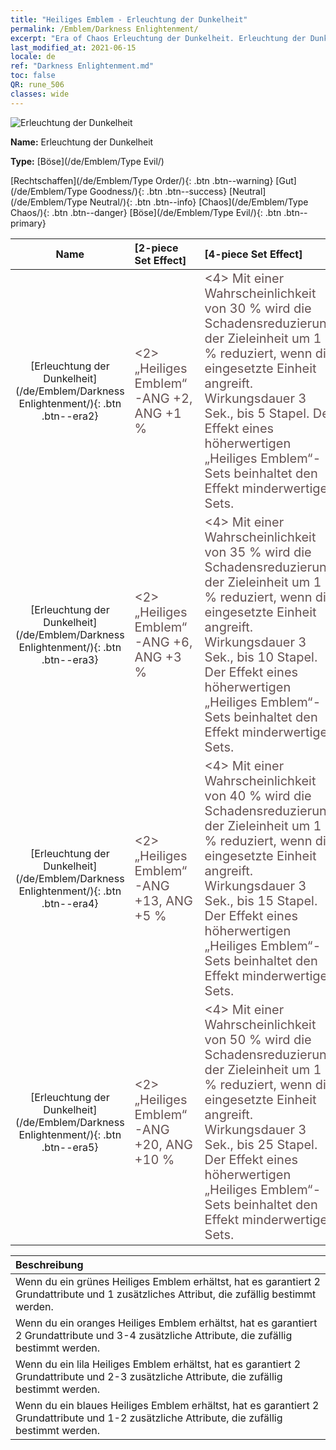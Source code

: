 ```yaml
---
title: "Heiliges Emblem - Erleuchtung der Dunkelheit"
permalink: /Emblem/Darkness Enlightenment/
excerpt: "Era of Chaos Erleuchtung der Dunkelheit. Erleuchtung der Dunkelheit. Era of Chaos Heiliges Emblem Erleuchtung der Dunkelheit. Era of Chaos Böse Erleuchtung der Dunkelheit"
last_modified_at: 2021-06-15
locale: de
ref: "Darkness Enlightenment.md"
toc: false
QR: rune_506
classes: wide
---
```


  ![Erleuchtung der Dunkelheit](/images/r/rune_icon_506.png)

 **Name:** Erleuchtung der Dunkelheit

 **Type:** [Böse](/de/Emblem/Type Evil/)

  [Rechtschaffen](/de/Emblem/Type Order/){: .btn .btn--warning}   [Gut](/de/Emblem/Type Goodness/){: .btn .btn--success}   [Neutral](/de/Emblem/Type Neutral/){: .btn .btn--info}   [Chaos](/de/Emblem/Type Chaos/){: .btn .btn--danger}   [Böse](/de/Emblem/Type Evil/){: .btn .btn--primary} 

  |  Name    | [2-piece Set Effect] | [4-piece Set Effect] | [6-piece Set Effect]  | 
  |:-----------------------:|:-------------------|:-----------------|----------------| 
  | [Erleuchtung der Dunkelheit](/de/Emblem/Darkness Enlightenment/){: .btn .btn--era2} | <span style="color: #645252;font-size:20px">&lt;2&gt; „Heiliges Emblem“-ANG +2, ANG +1 %</span> | <span style="color: #645252;font-size:20px">&lt;4&gt; Mit einer Wahrscheinlichkeit von 30 % wird die Schadensreduzierung der Zieleinheit um 1 % reduziert, wenn die eingesetzte Einheit angreift. Wirkungsdauer 3 Sek., bis 5 Stapel. Der Effekt eines höherwertigen „Heiliges Emblem“-Sets beinhaltet den Effekt minderwertiger Sets.</span> | <span style="color: #645252;font-size:20px">&lt;6&gt; „Heiliges Emblem“-ANG +6, ANG +2 %</span> | 
  | [Erleuchtung der Dunkelheit](/de/Emblem/Darkness Enlightenment/){: .btn .btn--era3} | <span style="color: #645252;font-size:20px">&lt;2&gt; „Heiliges Emblem“-ANG +6, ANG +3 %</span> | <span style="color: #645252;font-size:20px">&lt;4&gt; Mit einer Wahrscheinlichkeit von 35 % wird die Schadensreduzierung der Zieleinheit um 1 % reduziert, wenn die eingesetzte Einheit angreift. Wirkungsdauer 3 Sek., bis 10 Stapel. Der Effekt eines höherwertigen „Heiliges Emblem“-Sets beinhaltet den Effekt minderwertiger Sets.</span> | <span style="color: #645252;font-size:20px">&lt;6&gt; „Heiliges Emblem“-ANG +16, ANG +7 %</span> | 
  | [Erleuchtung der Dunkelheit](/de/Emblem/Darkness Enlightenment/){: .btn .btn--era4} | <span style="color: #645252;font-size:20px">&lt;2&gt; „Heiliges Emblem“-ANG +13, ANG +5 %</span> | <span style="color: #645252;font-size:20px">&lt;4&gt; Mit einer Wahrscheinlichkeit von 40 % wird die Schadensreduzierung der Zieleinheit um 1 % reduziert, wenn die eingesetzte Einheit angreift. Wirkungsdauer 3 Sek., bis 15 Stapel. Der Effekt eines höherwertigen „Heiliges Emblem“-Sets beinhaltet den Effekt minderwertiger Sets.</span> | <span style="color: #645252;font-size:20px">&lt;6&gt; „Heiliges Emblem“-ANG +30, ANG +15 %</span> | 
  | [Erleuchtung der Dunkelheit](/de/Emblem/Darkness Enlightenment/){: .btn .btn--era5} | <span style="color: #645252;font-size:20px">&lt;2&gt; „Heiliges Emblem“-ANG +20, ANG +10 %</span> | <span style="color: #645252;font-size:20px">&lt;4&gt; Mit einer Wahrscheinlichkeit von 50 % wird die Schadensreduzierung der Zieleinheit um 1 % reduziert, wenn die eingesetzte Einheit angreift. Wirkungsdauer 3 Sek., bis 25 Stapel. Der Effekt eines höherwertigen „Heiliges Emblem“-Sets beinhaltet den Effekt minderwertiger Sets.</span> | <span style="color: #645252;font-size:20px">&lt;6&gt; „Heiliges Emblem“-ANG +55, ANG +20 %</span> | 

  |         Beschreibung            | 
  |:-------------------------------|
  | Wenn du ein grünes Heiliges Emblem erhältst, hat es garantiert 2 Grundattribute und 1 zusätzliches Attribut, die zufällig bestimmt werden. |
  | Wenn du ein oranges Heiliges Emblem erhältst, hat es garantiert 2 Grundattribute und 3-4 zusätzliche Attribute, die zufällig bestimmt werden. |
  | Wenn du ein lila Heiliges Emblem erhältst, hat es garantiert 2 Grundattribute und 2-3 zusätzliche Attribute, die zufällig bestimmt werden. |
  | Wenn du ein blaues Heiliges Emblem erhältst, hat es garantiert 2 Grundattribute und 1-2 zusätzliche Attribute, die zufällig bestimmt werden. |
